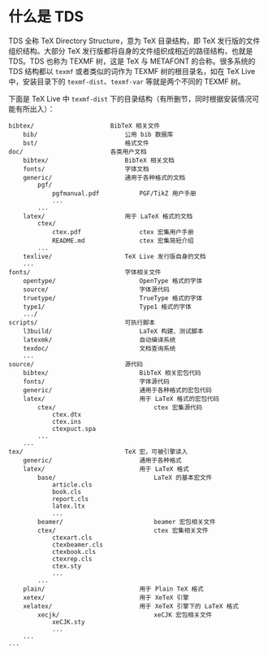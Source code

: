 # 什么是 TDS

TDS 全称 TeX Directory Structure，意为 TeX 目录结构，即 TeX 发行版的文件组织结构。大部分 TeX 发行版都将自身的文件组织成相近的路径结构，也就是 TDS。TDS 也称为 TEXMF 树，这是 TeX 与 METAFONT 的合称。很多系统的 TDS 结构都以 `texmf` 或者类似的词作为 TEXMF 树的根目录名，如在 TeX Live 中，安装目录下的 `texmf-dist`、`texmf-var` 等就是两个不同的 TEXMF 树。

下面是 TeX Live 中 `texmf-dist` 下的目录结构（有所删节，同时根据安装情况可能有所出入）：

    bibtex/                     BibTeX 相关文件
        bib/                        公用 bib 数据库
        bst/                        格式文件
    doc/                        各类用户文档
        bibtex/                     BibTeX 相关文档
        fonts/                      字体文档
        generic/                    通用于各种格式的文档
            pgf/
                pgfmanual.pdf           PGF/TikZ 用户手册
                ...
            ...
        latex/                      用于 LaTeX 格式的文档
            ctex/
                ctex.pdf                ctex 宏集用户手册
                README.md               ctex 宏集简短介绍
            ...
        texlive/                    TeX Live 发行版自身的文档
        ...
    fonts/                          字体相关文件
        opentype/                       OpenType 格式的字体
        source/                         字体源代码
        truetype/                       TrueType 格式的字体
        type1/                          Type1 格式的字体
        .../
    scripts/                        可执行脚本
        l3build/                        LaTeX 构建、测试脚本
        latexmk/                        自动编译系统
        texdoc/                         文档查询系统
        ...
    source/                         源代码
        bibtex/                         BibTeX 相关宏包代码
        fonts/                          字体源代码
        generic/                        通用于各种格式的宏包代码
        latex/                          用于 LaTeX 格式的宏包代码
            ctex/                           ctex 宏集源代码
                ctex.dtx
                ctex.ins
                ctexpuct.spa
            ...
        ...
    tex/                            TeX 宏，可被引擎读入
        generic/                        通用于各种格式
        latex/                          用于 LaTeX 格式
            base/                           LaTeX 的基本宏文件
                article.cls
                book.cls
                report.cls
                latex.ltx
                ...
            beamer/                         beamer 宏包相关文件
            ctex/                           ctex 宏集相关文件
                ctexart.cls
                ctexbeamer.cls
                ctexbook.cls
                ctexrep.cls
                ctex.sty
                ...
            ...
        plain/                          用于 Plain TeX 格式
        xetex/                          用于 XeTeX 引擎
        xelatex/                        用于 XeTeX 引擎下的 LaTeX 格式
            xecjk/                          xeCJK 宏包相关文件
                xeCJK.sty
                ...
        ...
    ...
